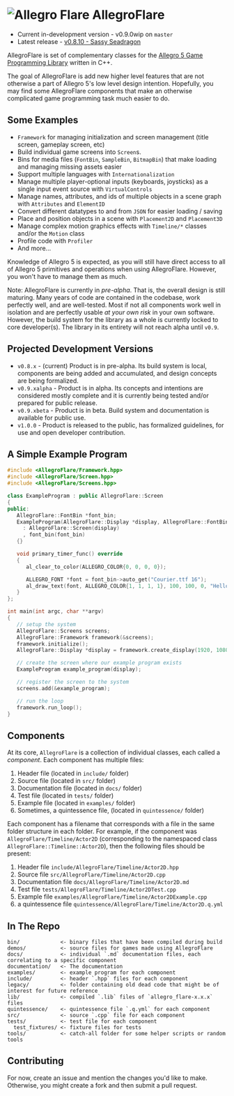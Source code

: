 ![Allegro Flare](bin/data/bitmaps/allegro_flare_logo-04.png?raw=true) AllegroFlare
=============

* Current in-development version - v0.9.0wip on `master`
* Latest release - [v0.8.10 - Sassy
Seadragon](https://github.com/allegroflare/allegro_flare/releases/tag/v0.8.10)


AllegroFlare is set of complementary classes for the [Allegro 5 Game Programming Library](http://liballeg.org) written in C++.

The goal of AllegroFlare is add new higher level features that are not otherwise a part of Allegro 5's low level design intention.  Hopefully, you may find some AllegroFlare components that make an otherwise complicated game programming task much easier to do.

## Some Examples

- `Framework` for managing initialization and screen management (title screen, gameplay screen, etc)
- Build individual game screens into `Screen`s.
- Bins for media files (`FontBin`, `SampleBin`, `BitmapBin`) that make loading and managing missing assets easier
- Support multiple languages with `Internationalization`
- Manage multiple player-optional inputs (keyboards, joysticks) as a single input event source with `VirtualControls`
- Manage names, attributes, and ids of multiple objects in a scene graph with `Attributes` and `ElementID`
- Convert different datatypes to and from `JSON` for easier loading / saving
- Place and position objects in a scene with `Placement2D` and `Placement3D`
- Manage complex motion graphics effects with `Timeline/*` classes and/or the `Motion` class
- Profile code with `Profiler`
- And more...

Knowledge of Allegro 5 is expected, as you will still have direct access to all of Allegro 5 primitives and operations when using AllegroFlare.  However, you won't have to manage them as much.

Note: AllegroFlare is currently in *pre-alpha*.  That is, the overall design is still maturing.  Many years of code are contained in the codebase, work perfectly well, and are well-tested.  Most if not all components work well in isolation and are perfectly usable *at your own risk* in your own software.  However, the build system for the library as a whole is currently locked to core developer(s). The library in its entirety will not reach alpha until `v0.9`.

## Projected Development Versions

- `v0.8.x` - (current) Product is in pre-alpha. Its build system is local, components are being added and accumulated, and design concepts are being formalized.
- `v0.9.xalpha` - Product is in alpha. Its concepts and intentions are considered mostly complete and it is currently being tested and/or prepared for public release.
- `v0.9.xbeta` - Product is in beta. Build system and documentation is available for public use.
- `v1.0.0` - Product is released to the public, has formalized guidelines, for use and open developer contribution.


## A Simple Example Program

```cpp
#include <AllegroFlare/Framework.hpp>
#include <AllegroFlare/Screen.hpp>
#include <AllegroFlare/Screens.hpp>

class ExampleProgram : public AllegroFlare::Screen
{
public:
   AllegroFlare::FontBin *font_bin;
   ExampleProgram(AllegroFlare::Display *display, AllegroFlare::FontBin *font_bin)
     : AllegroFlare::Screen(display)
     , font_bin(font_bin)
   {}

   void primary_timer_func() override
   {
      al_clear_to_color(ALLEGRO_COLOR{0, 0, 0, 0});

      ALLEGRO_FONT *font = font_bin->auto_get("Courier.ttf 16");
      al_draw_text(font, ALLEGRO_COLOR{1, 1, 1, 1}, 100, 100, 0, "Hello AllegroFlare!");
   }
};

int main(int argc, char **argv)
{
   // setup the system
   AllegroFlare::Screens screens;
   AllegroFlare::Framework framework(&screens);
   framework.initialize();
   AllegroFlare::Display *display = framework.create_display(1920, 1080);

   // create the screen where our example program exists
   ExampleProgram example_program(display);

   // register the screen to the system
   screens.add(&example_program);

   // run the loop
   framework.run_loop();
}
```

## Components

At its core, `AllegroFlare` is a collection of individual classes, each called a _component_.  Each component has multiple files:

1. Header file (located in `include/` folder)
2. Source file (located in `src/` folder)
3. Documentation file (located in `docs/` folder)
4. Test file (located in `tests/` folder)
4. Example file (located in `examples/` folder)
5. Sometimes, a quintessence file, (located in `quintessence/` folder)


Each component has a filename that corresponds with a file in the same folder structure in each folder.  For example, if the component was `AllegroFlare/Timeline/Actor2D` (corresponding to the namespaced class `AllegroFlare::Timeline::Actor2D`), then the following files should be present:

1. Header file `include/AllegroFlare/Timeline/Actor2D.hpp`
2. Source file `src/AllegroFlare/Timeline/Actor2D.cpp`
3. Documentation file  `docs/AllegroFlare/Timeline/Actor2D.md`
4. Test file `tests/AllegroFlare/Timeline/Actor2DTest.cpp`
4. Example file `examples/AllegroFlare/Timeline/Actor2DExample.cpp`
5. a quintessence file `quintessence/AllegroFlare/Timeline/Actor2D.q.yml`

## In The Repo

```
bin/             <- binary files that have been compiled during build
demos/           <- source files for games made using AllegroFlare
docs/            <- individual `.md` documentation files, each correlating to a specific component
documentation/   <- The documentation
examples/        <- example program for each component
include/         <- header `.hpp` files for each component
legacy/          <- folder containing old dead code that might be of interest for future reference
lib/             <- compiled `.lib` files of `allegro_flare-x.x.x` files
quintessence/    <- quintessence file `.q.yml` for each component
src/             <- source `.cpp` file for each component
tests/           <- test file for each component
  test_fixtures/ <- fixture files for tests
tools/           <- catch-all folder for some helper scripts or random tools
```

## Contributing

For now, create an issue and mention the changes you'd like to make.  Otherwise, you might create a fork and then submit a pull request.




